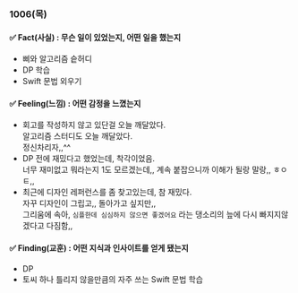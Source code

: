 ### 1006(목)

#### ✅ Fact(사실) : 무슨 일이 있었는지, 어떤 일을 했는지

- 삐와 알고리즘 슽허디
- DP 학습
- Swift 문법 외우기

#### ✅ Feeling(느낌) : 어떤 감정을 느꼈는지

- 회고를 작성하지 않고 있단걸 오늘 깨달았다.  
알고리즘 스터디도 오늘 깨달았다.  
정신차리자,,^^
- DP 전에 재밌다고 했었는데, 착각이었음.  
너무 재미없고 뭐라는지 1도 모르겠는데,, 계속 붙잡으니까 이해가 될랑 말랑,,  ㅎㅇㅌ,,
- 최근에 디자인 레퍼런스를 좀 찾고있는데, 참 재밌다.  
  자꾸 디자인이 그립고,, 돌아가고 싶지만,,  
  그리움에 속아, `심플한데 심심하지 않으면 좋겠어요` 라는 댕소리의 늪에 다시 빠지지않겠다고 다짐함,,


#### ✅ Finding(교훈) : 어떤 지식과 인사이트를 얻게 됐는지

- DP
- 토씨 하나 틀리지 않을만큼의 자주 쓰는 Swift 문법 학습
